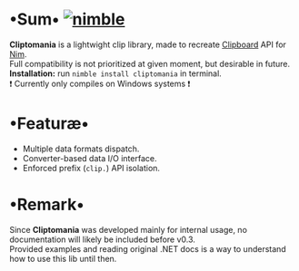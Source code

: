 # •Sum• [![nimble](https://raw.githubusercontent.com/yglukhov/nimble-tag/master/nimble.png)](https://github.com/yglukhov/nimble-tag)
__Cliptomania__ is a lightwight clip library, made to recreate [Clipboard](https://docs.microsoft.com/ru-ru/dotnet/api/system.windows.clipboard) API for [Nim](https://nim-lang.org/).  
Full compatibility is not prioritized at given moment, but desirable in future. 
**Installation:** run `nimble install cliptomania` in terminal.  
❗ Currently only compiles on Windows systems ❗

# •Featuræ•
* Multiple data formats dispatch.
* Converter-based data I/O interface.
* Enforced prefix (`clip.`) API isolation.

# •Remark•
Since __Cliptomania__ was developed mainly for internal usage, no documentation will likely be included before v0.3.  
Provided examples and reading original .NET docs is a way to understand how to use this lib until then.
